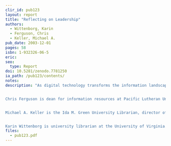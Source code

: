 ```yaml
---
clir_id: pub123
layout: report
title: "Reflecting on Leadership"
authors: 
  - Wittenborg, Karin 
  - Ferguson, Chris 
  - Keller, Michael A. 
pub_date: 2003-12-01
pages: 58
isbn: 1-932326-06-5
eric:
seo:
  type: Report
doi: 10.5281/zenodo.7781250
ia_path: /pub123/contents/
notes:
description: "As digital technology transforms the information landscape, libraries must chart their course in an increasingly fluid, complex environment. How is this new environment redefining leadership in the information professions? What are the personal qualities that produce effective information leaders? CLIR invited three leaders in librarianship to write personally and candidly about what they believe leadership is, how they developed an understanding of their own leadership styles, and how they apply that self-understanding to their daily responsibilities.


Chris Ferguson is dean for information resources at Pacific Lutheran University.


Michael A. Keller is the Ida M. Green University Librarian, director of academic information resources at Stanford University, publisher of HighWire Press, and publisher of Stanford University Press.


Karin Wittenborg is university librarian at the University of Virginia."
files:
  - pub123.pdf
---
```

